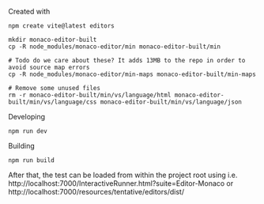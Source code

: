 
Created with

```
npm create vite@latest editors
```

```
mkdir monaco-editor-built
cp -R node_modules/monaco-editor/min monaco-editor-built/min

# Todo do we care about these? It adds 13MB to the repo in order to avoid source map errors
cp -R node_modules/monaco-editor/min-maps monaco-editor-built/min-maps

# Remove some unused files
rm -r monaco-editor-built/min/vs/language/html monaco-editor-built/min/vs/language/css monaco-editor-built/min/vs/language/json

```

Developing

```
npm run dev
```

Building

```
npm run build
```

After that, the test can be loaded from within the project root using i.e. http://localhost:7000/InteractiveRunner.html?suite=Editor-Monaco or http://localhost:7000/resources/tentative/editors/dist/

